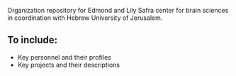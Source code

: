 
Organization repository for Edmond and Lily Safra center for brain sciences in coordination with Hebrew University of Jerusalem.

## To include:
- Key personnel and their profiles
- Key projects and their descriptions
